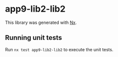 # app9-lib2-lib2

This library was generated with [Nx](https://nx.dev).

## Running unit tests

Run `nx test app9-lib2-lib2` to execute the unit tests.
